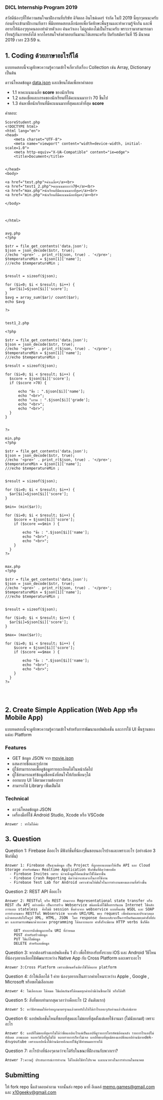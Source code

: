 ### DICL Internship Program 2019

สวัสดีน้องๆที่ให้ความสนใจมาฝึกงานที่บริษัท ดิจิตอล อินไซด์เดอร์ จำกัด ในปี 2019 นี้ทุกๆคนนะครับ ก่อนที่จะเข้ามาฝึกงานกับเรา พี่มีบททดสอบเล็กน้อยเพื่อวัดทักษะพื้นฐานและทำความรู้จักกัน และพี่อยากให้น้องๆทุกคนลองทำด้วยตัวเอง ค้นคว้าเอง ไม่ถูกต้องไม่เป็นไรนะครับ พราะเรามาสามารถมาเรียนรู้กันภายหลังได้ หากใครสนใจส่งคำตอบกันมานะได้เลยนะครับ ปิดรับสมัครวันที่ 15 มีนาคม 2019 เวลา 23:59 น.

## 1. Coding ด้วยภาษาอะไรก็ได้
แบบทดสอบนี้จะดูทักษะความรู้ความเข้าใจเกี่ยวกับเรื่อง Collection เช่น Array, Dictionary เป็นต้น

ดาวน์โหลดข้อมูล [data.json](https://github.com/memogames/dicl-intern-18/blob/master/data.json) และเขียนโค้ดเพื่อหาคำตอบ
- 1.1 หาคะแนนเฉลี่ย **score** ของนักเรียน
- 1.2 แสดงชื่อและเกรดของนักเรียนที่ได้คะแนนมากว่า 70 ขึ้นไป
- 1.3 ค้นหาชื่อนักเรียนที่มีคะแนนมากที่สุดและต่ำที่สุด **score**

คำตอบ:
```
ScoreStudent.php
<!DOCTYPE html>
<html lang="en">
<head>
    <meta charset="UTF-8">
    <meta name="viewport" content="width=device-width, initial-scale=1.0">
    <meta http-equiv="X-UA-Compatible" content="ie=edge">
    <title>Document</title>

   
</head>
<body>
    
<a href="test.php">ค่าเฉลี่ย</a><br>
<a href="test1_2.php">คะแนนมากกว่า70</a><br>
<a href="max.php">นักเรียนที่มีคะแนนมากที่สุด</a><br>
<a href="min.php">นักเรียนที่มีคะแนนน้อยที่สุด</a><br>
    
</body>



</html>


avg.php
<?php

$str = file_get_contents('data.json');
$json = json_decode($str, true); 
//echo '<pre>' . print_r($json, true) . '</pre>';
$temperatureMin = $json[1]['name'];
///echo $temperatureMin ;


$result = sizeof($json); 
  
for ($i=0; $i < $result; $i++) { 
  $ar[$i]=$json[$i]['score'];
}
$avg = array_sum($ar)/ count($ar);
echo $avg
  
?>


test1_2.php

<?php

$str = file_get_contents('data.json');
$json = json_decode($str, true); 
//echo '<pre>' . print_r($json, true) . '</pre>';
$temperatureMin = $json[1]['name'];
///echo $temperatureMin ;

$result = sizeof($json); 
  
for ($i=0; $i < $result; $i++) { 
  $score = $json[$i]['score'];
  if ($score >70) {
      
      echo "ชื่อ : ".$json[$i]['name'];
      echo "<br>";
      echo "เกรด : ".$json[$i]['grade'];
      echo "<br>";
      echo "<br>";
  }
}

  
?>

min.php
<?php

$str = file_get_contents('data.json');
$json = json_decode($str, true); 
//echo '<pre>' . print_r($json, true) . '</pre>';
$temperatureMin = $json[1]['name'];
///echo $temperatureMin ;


$result = sizeof($json); 
  
for ($i=0; $i < $result; $i++) { 
  $ar[$i]=$json[$i]['score'];
}

$min= (min($ar));

for ($i=0; $i < $result; $i++) { 
    $score = $json[$i]['score'];
    if ($score ==$min ) {
        
        echo "ชื่อ : ".$json[$i]['name'];
        echo "<br>";
        echo "<br>";
    }
  }
?>


max.php
<?php

$str = file_get_contents('data.json');
$json = json_decode($str, true); 
//echo '<pre>' . print_r($json, true) . '</pre>';
$temperatureMin = $json[1]['name'];
///echo $temperatureMin ;


$result = sizeof($json); 
  
for ($i=0; $i < $result; $i++) { 
  $ar[$i]=$json[$i]['score'];
}

$max= (max($ar));

for ($i=0; $i < $result; $i++) { 
    $score = $json[$i]['score'];
    if ($score ==$max ) {
        
        echo "ชื่อ : ".$json[$i]['name'];
        echo "<br>";
        echo "<br>";
    }
  }
?>




```

## 2. Create Simple Application (Web App หรือ Mobile App)

แบบทดสอบนี้จะดูทักษะความรู้ความเข้าใจสำหรับการพัฒนาแอปพลิเคชั่น และการใช้ UI พื้นฐานของแต่ละ Platform

### Features
- GET ข้อมูล JSON จาก [movie.json](https://github.com/memogames/dicl-intern-18/blob/master/movie.json)
- แสดงรายชื่อและรูปภาพ
- ผู้ใช้สามารถกดเพื่อดูข้อมูลรายละเอียดได้ในหน้าถัดไป
- ผู้ใช้สามารถแชร์ข้อมูลชื่อหนังที่สนใจให้กับเพื่อนๆได้
- ออกแบบ UI ได้ตามความต้องการ
- สามารถใช้ Library เพิิ่มเติิมได้

### Technical
- ดาวน์โหลดข้อมูล JSON
- เครื่องมือที่ใช้ Android Studio, Xcode หรือ VSCode

```
Answer : ทำไม่ได้ค่ะ
```

## 3. Question

Question 1: Firebase คืออะไร มีฟังก์ชั่นที่น้องๆชื่นชอบนอะไรบ้างและเพราะอะไร (อย่างน้อย 3 ฟังก์ชั่น)

```
Answer 1: Firebase เป็นฐานข้อมูล เป็น Project ที่ถูกออกแบบมาให้เป็น API และ Cloud Storage สำหรับพัฒนา Realtime Application ฟังก์ชั่นที่คิดว่าชอบคือ 
  - Firebase Invites เพราะ น่าจะดึงดูดให้คนเข้ามาใช้ได้มากขึ้น
  - Firebase Crash Reporting คิดว่าน่าจะสะดวกในการใช้งาน
  - Firebase Test Lab for Android เพราะช่วนให้มั่นใจในการทำงานของผลงานที่สร้างขึ้น
```

Question 2: REST API คืออะไร

```
Answer 2: RESTful หรือ REST ย่อมาจาก Representational state transfer หรือ REST เป็น API อย่างหนึ่ง เป็นการสร้าง Webservice ชนิดหนึ่งที่ใช้สื่อสารกันบน Internet ใช้หลักการแบบ stateless  คือไม่มี session ซึ่งต่างจาก webservice แบบอื่นเช่น WSDL และ SOAP การทำงานของ RESTful Webservice จะอาศัย URI/URL ของ request เพื่อค้นหาและประมวลผลแล้วตอบกลับไปในรูป XML, HTML, JSON  โดย response ที่ตอบกลับจะเป็นการยืนยันผลของคำสั่งที่ส่งมา และสามารถพัฒนาด้วยภาษา programming ได้หลากหลาย คำสั่งก็จะมีตาม HTTP verbs ซึ่งก็คือ

    GET ทำกการดึงข้อมูลภายใน URI ที่กำหนด
    POST สำหรับสร้างข้อมูล
    PUT ใช้แก้ไขข้อมูล
    DELETE สำหรับลบข้อมูล
```

Question 3: หากต้องสร้างแอปพลิเคชั่น 1 ตัว เพื่อให้รองรับทั้งระบบ iOS และ Android วิิธีไหนที่น้องๆอยากเลือกใช้พัฒนาระหว่าง Native App กับ Cross Platform และเพราะอะไร 

```
Answer 3:Cross Platform เพราะเขียนครั้งเดียวใช้ได้หลาย platform
```

Question 4: ถ้าให้เลือกได้ 1 ค่าย น้องๆอยากเป็นสาวกค่ายไหนระหว่าง Apple , Google , Microsoft หรือขอไม่เลือกเลย

```
Answer 4: ไม่เลือกเลย ได้หมด ใช้ผลิตภัณฑ์ได้หมดทุกค่ายถ้ามีเงินซื้อมาใช้ หรือได้ฟรี
```

Question 5: สิ่งที่ชอบทำมากสุดเวลาว่างคืออะไร (2 อันดับแรก)

```
Answer 5: หาวิธีทำขนมให้อร่อยถูกมาตรฐานแล้วขายยังไงให้ได้กำไรเยอะๆกับอ่านแล้วก็แต่งนิยาย
```

Question 6: แอปพลิเคชั่นไหนที่ชอบที่สุดและไม่ชอบที่สุดตั้งแต่เคยใช้งานมา (ไม่นับเกมส์) เพราะอะไร

```
Answer 6: แอปที่ไม่ชอบที่สุดจำไม่ได้ว่าชื่อแอปอะไรแต่เป็นแอปที่ดูรายการโทรทัศน์ย้อนหลัง รายการใรแอปไม่อัปเดต ภาพเบลอ หลายวิดิโอก็ดูไม่ได้ หลายรายการก็หาไม่เจอ แอปที่ชอบที่สุดมีสองแอปคือแอปอ่านนิยายdek-dกับyoutube เพราะแอปหนึ่งใช้อ่านนิยายอีกแอปใช้ดูวิธีทำขนมหารายได้
```

Question 7: อะไรบ้างที่น้องๆคาดว่าจะได้รับในขณะที่ฝึกงานกับพวกเรา?

```
Answer 7:ความรู้ ประสบการณ์การทำงาน ได้ไอเดียใช้ทำโปรเจค และแนวทางในการทำงานในอนาคต
```

## Submitting

ให้ fork repo นี้แล้วตอบคำถาม จากนั้นส่ง repo มาที่ อีเมลล์ memo.games@gmail.com และ x10geeky@gmail.com

